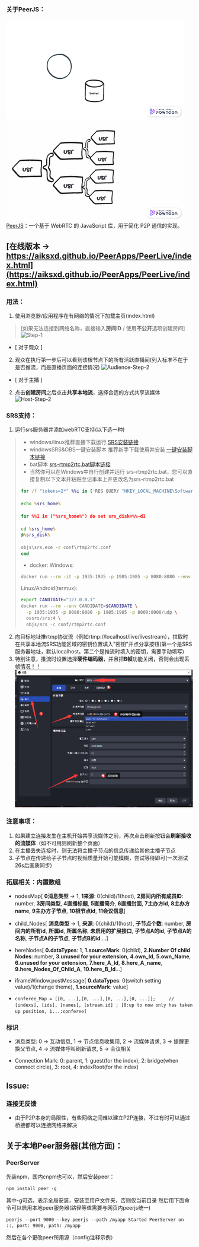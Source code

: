 ### **关于PeerJS**：
![P2PGIF](https://github.com/aiksxd/material/blob/main/img/P2PGIF.gif)
![DeliverGIF](https://github.com/aiksxd/material/blob/main/img/DeliverGIF.gif)
[PeerJS](https://peerjs.com/)：一个基于 WebRTC 的 JavaScript 库，用于简化 P2P 通信的实现。

## [在线版本 -> https://aiksxd.github.io/PeerApps/PeerLive/index.html](https://aiksxd.github.io/PeerApps/PeerLive/index.html)

### 用法：
1. 使用浏览器/应用程序在有网络的情况下加载主页(index.html)
> [如果无法连接到网络名称，直接输入**房间ID** / 使用**不公开**选项创建房间]
![Step-1](https://s21.ax1x.com/2025/02/01/pEZUrJ1.png)

+ [ 对于观众 ]
2. 观众在执行第一步后可以看到该根节点下的所有活跃直播间(列入标准不在于是否推流，而是直播页面的连接情况)
![Audience-Step-2](https://s21.ax1x.com/2025/02/01/pEZUyz6.png)

+ [ 对于主播 ]
2. 点击**创建房间**之后点击**共享本地流**，选择合适的方式共享流媒体
![Host-Step-2](https://s21.ax1x.com/2025/02/01/pEZUsRx.png)

### **SRS支持**：
1. 运行srs服务器并添加webRTC支持(以下选一种)
> + windows/linux推荐直接下载运行
> [SRS安装链接](https://github.com/ossrs/srs/releases)
> + windowsSRS&OBS一键安装脚本 推荐新手下载使用并安装
> [一键安装脚本链接](https://github.com/aiksxd/P2P-Live-Web/releases/download/v13/Window-Peerlive_0.1.0_x64-setup.exe)
> + bat脚本
> [srs-rtmp2rtc.bat脚本链接](https://github.com/aiksxd/P2P-Live-Web/blob/main/srs-rtmp2rtc.bat)
> + 当然你可以在Windows中自行创建并运行 srs-rtmp2rtc.bat，您可以直接复制以下文本并粘贴至记事本上并更改名为srs-rtmp2rtc.bat
> ```bat
> for /f "tokens=2*" %%i in ('REG QUERY "HKEY_LOCAL_MACHINE\Software\Microsoft\Windows\CurrentVersion\App Paths\srs\ins_dir"') do set srs_home=%%j
> 
> echo %srs_home%
> 
> for %%I in ("%srs_home%") do set srs_disk=%%~dI
> 
> cd %srs_home%
> @%srs_disk%
> 
> objs\srs.exe -c conf\rtmp2rtc.conf
> cmd
> ```
> + docker:
> Windows: 
> ```cmd
> docker run --rm -it -p 1935:1935 -p 1985:1985 -p 8080:8080 --env CANDIDATE=127.0.0.1 -p 8000:8000/udp registry.cn-hangzhou.aliyuncs.com/ossrs/srs:5 ./objs/srs -c conf/rtmp2rtc.conf`
> ```
> Linux/Android(termux):
> ```sh
> export CANDIDATE="127.0.0.1"
> docker run --rm --env CANDIDATE=$CANDIDATE \
>   -p 1935:1935 -p 8080:8080 -p 1985:1985 -p 8000:8000/udp \
>   ossrs/srs:4 \
>   objs/srs -c conf/rtmp2rtc.conf
> ```

2. 向目标地址推rtmp协议流（例如rtmp://localhost/live/livestream），拉取时在共享本地流SRS功能区域的密钥位置填入"密钥"并点分享按钮(第一个是SRS服务器地址，默认localhost。第二个是推流时填入的密钥，需要手动填写)
3. 特别注意，推流时设置选择**硬件编码器**，并且把**B帧**功能关闭，否则会出现丢帧情况！！
![Host-Step-3](https://github.com/zilinkids/P2P-MDmaterial/blob/main/Host-Step-3-zh.png)

### **注意事项**：
1. 如果建立连接发生在主机开始共享流媒体之前，再次点击刷新按钮会**刷新接收的流媒体**（如不可用则刷新整个页面）
2. 在主播丢失连接时，则无法将主播子节点的信息传递给其他主播子节点
3. 子节点在传递给子子节点时视频质量开始可能模糊，尝试等待即可(一次测试26s后画质同步)


### 拓展相关：内置数组
+ nodesMap[ **0消息类型** -> 1, **1来源**: 0(child)/1(host), **2房间内所有成员ID**: number, **3房间类型**, **4直播标题**, **5直播简介**, **6直播封面**, **7主办方id**, **8主办方name**, **9主办方子节点**, **10根节点id**, **11会议信息**]

+ child_Nodes[ **消息类型** -> 1, **来源**: 0(child)/1(host), **子节点个数**: number, **房间内的所有id**, **所属id**, **所属名称**, **未启用的扩展接口**, **子节点A的id**, **子节点A的名称**, **子节点A的子节点**, **子节点B的id**....]

+ hereNodes[ **0.dataTypes**: 1, **1.sourceMark**: 0(child), **2.Number Of child Nodes**: number, **3.unused for your extension**, **4.own_Id**, **5.own_Name**, **6.unused for your extension**, **7.here_A_Id**, **8.here_A_name**, **9.here_Nodes_Of_Child_A**, **10.here_B_Id**...]

+ iframeWindow.postMessage[ **0.dataTypes**: 0(switch setting value)/1(change theme), **1.sourceMark**: value]

+ `conferee_Map = [[0, ...],[0, ...],[0, ...],[0, ...]];     // [indexs], [ids], [names], [stream.id] ; [0:up to now only has taken up position, 1...:conferee]`

### 标识
+ 消息类型: 0 -> 互动信息, 1 -> 节点信息收集用, 2 -> 流媒体请求, 3 -> 提醒更换父节点, 4 -> 流媒体呼叫刷新请求, 5 -> 会议相关

+ Connection Mark: 0: parent, 1: guest(for the index), 2: bridge(when connect circle), 3: root, 4: indexRoot(for the index)

## Issue: 
### 连接无反馈
+ 由于P2P本身的局限性，有些网络之间难以建立P2P连接，不过有时可以通过桥接都可以连接网络来解决

## **关于本地Peer服务器(其他方面)**：
### PeerServer
先装npm，国内cnpm也可以，然后安装peer：
```
npm install peer -g
```
其中-g可选，表示全局安装，安装至用户文件夹，否则仅当前目录
然后用下面命令可以启用本地peer服务器(路径等值需要与网页内peerjs统一)
```
peerjs --port 9000 --key peerjs --path /myapp Started PeerServer on ::, port: 9000, path: /myapp
```
然后在各个更改peer所用源（config注释示例）
